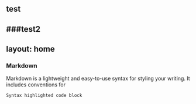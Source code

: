 ## test
###test2
---
 layout: home
---
### Markdown

Markdown is a lightweight and easy-to-use syntax for styling your writing. It includes conventions for

```markdown
Syntax highlighted code block

